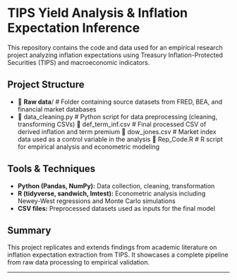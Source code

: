 # TIPS Yield Analysis & Inflation Expectation Inference

This repository contains the code and data used for an empirical research project analyzing inflation expectations using Treasury Inflation-Protected Securities (TIPS) and macroeconomic indicators.

## Project Structure

- 📁 **Raw data**/ # Folder containing source datasets from FRED, BEA, and financial market databases
- 📄 data_cleaning.py # Python script for data preprocessing (cleaning, transforming CSVs)
📄 def_term_inf.csv # Final processed CSV of derived inflation and term premium
📄 dow_jones.csv # Market index data used as a control variable in the analysis
📄 Rep_Code.R # R script for empirical analysis and econometric modeling


## Tools & Techniques

- **Python (Pandas, NumPy):** Data collection, cleaning, transformation
- **R (tidyverse, sandwich, lmtest):** Econometric analysis including Newey-West regressions and Monte Carlo simulations
- **CSV files:** Preprocessed datasets used as inputs for the final model

## Summary

This project replicates and extends findings from academic literature on inflation expectation extraction from TIPS. It showcases a complete pipeline from raw data processing to empirical validation.

---
